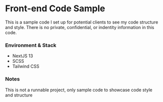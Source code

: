 # Front-end Code Sample #

This is a sample code I set up for potential clients to see my code structure and style.
There is no private, confidential, or indentity information in this code.

### Environment & Stack ###

* NextJS 13
* SCSS
* Tailwind CSS

### Notes ###

This is not a runnable project, only sample code to showcase code style and structure
